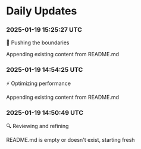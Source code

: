 # Daily Updates

### 2025-01-19 15:25:27 UTC
🚀 Pushing the boundaries

Appending existing content from README.md

### 2025-01-19 14:54:25 UTC
⚡ Optimizing performance

Appending existing content from README.md

### 2025-01-19 14:50:49 UTC
🔍 Reviewing and refining

README.md is empty or doesn't exist, starting fresh
